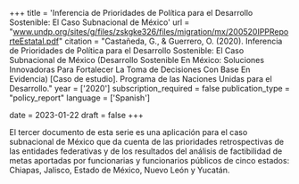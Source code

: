 +++
title = 'Inferencia de Prioridades de Política para el Desarrollo Sostenible: El Caso Subnacional de México'
url = "www.undp.org/sites/g/files/zskgke326/files/migration/mx/200520IPPReporteEstatal.pdf"
citation = "Castañeda, G., &amp; Guerrero, O. (2020). Inferencia de Prioridades de Política para el Desarrollo Sostenible: El Caso Subnacional de México (Desarrollo Sostenible En México: Soluciones Innovadoras Para Fortalecer La Toma de Decisiones Con Base En Evidencia) [Caso de estudio]. Programa de las Naciones Unidas para el Desarrollo."
year = ['2020']
subscription_required = false
publication_type = "policy_report"
language = ['Spanish']


date = 2023-01-22
draft = false
+++

El tercer documento de esta serie es una aplicación para el caso subnacional de México que da cuenta de las prioridades retrospectivas de las entidades federativas y de los resultados del análisis de factibilidad de metas aportadas por funcionarias y funcionarios públicos de cinco estados: Chiapas, Jalisco, Estado de México, Nuevo León y Yucatán.